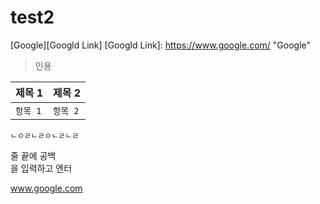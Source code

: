 # test2

[Google][Googld Link]
[Googld Link]: https://www.google.com/ "Google"

> 인용

| 제목 1 | 제목 2 |
| ------ | ------ |
|`항목 1` | ```항목 2``` |

```
ㄴㅇㄹㄴㄹㅇㄴㄹㄴㄹ
```

줄 끝에 공백  
을 입력하고 엔터

www.google.com
